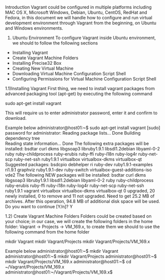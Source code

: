 Introduction
Vagrant could be configured in multiple platforms including MAC OS X, Microsoft Windows, Debian, Ubuntu, CentOS, RedHat and Fedora, in this document we will handle how to configure and run virtual development environment through Vagrant from the beginning, on Ubuntu and Windows environments.


1) Ubuntu Environment
To configure Vagrant inside Ubuntu environment, we should to follow the following sections
  - Installing Vagrant
  - Create Vagrant Machine Folders
  - Installing Precise32 Box
  - Creating New Virtual Machine
  - Downloading Virtual Machine Configuration Script Shell
  - Configuring Permissions for Virtual Machine Configuration Script Shell

  1.1)Installing Vagrant
First thing, we need to install vagrant packages from advanced packaging tool (apt-get) by executing the following command

  sudo apt-get install vagrant

This will require us to enter administrator password, enter it and confirm to download.

Example below
      administrator@host01:~$ sudo apt-get install vagrant
      [sudo] password for administrator: 
      Reading package lists... Done
      Building dependency tree       
      Reading state information... Done
      The following extra packages will be installed:
        bsdtar curl dkms libgsoap3 libruby1.9.1 libsdl1.2debian libyaml-0-2 ruby
        ruby-childprocess ruby-erubis ruby-ffi ruby-i18n ruby-log4r ruby-net-scp
        ruby-net-ssh ruby1.9.1 virtualbox virtualbox-dkms virtualbox-qt
      Suggested packages:
        bsdcpio debhelper ri ruby-dev ruby1.9.1-examples ri1.9.1 graphviz
        ruby1.9.1-dev ruby-switch virtualbox-guest-additions-iso vde2
      The following NEW packages will be installed:
        bsdtar curl dkms libgsoap3 libruby1.9.1 libsdl1.2debian libyaml-0-2 ruby
        ruby-childprocess ruby-erubis ruby-ffi ruby-i18n ruby-log4r ruby-net-scp
        ruby-net-ssh ruby1.9.1 vagrant virtualbox virtualbox-dkms virtualbox-qt
      0 upgraded, 20 newly installed, 0 to remove and 11 not upgraded.
      Need to get 25.2 MB of archives.
      After this operation, 94.8 MB of additional disk space will be used.
      Do you want to continue [Y/n]? Y

  1.2) Create Vagrant Machine Folders
Folders could be created based on your choice; in our case, we will create the following folders in the home folder:
Vagrant -> Projects -> VM_169.x, to create them we should to use the following command from the home folder

  mkdir Vagrant
  mkdir Vagrant/Projects
  mkdir Vagrant/Projects/VM_169.x

Example below
      administrator@host01:~$ mkdir Vagrant
      administrator@host01:~$ mkdir Vagrant/Projects
      administrator@host01:~$ mkdir Vagrant/Projects/VM_169.x
      administrator@host01:~$ cd ~/Vagrant/Projects/VM_169.x
      administrator@host01:~/Vagrant/Projects/VM_169.x$



